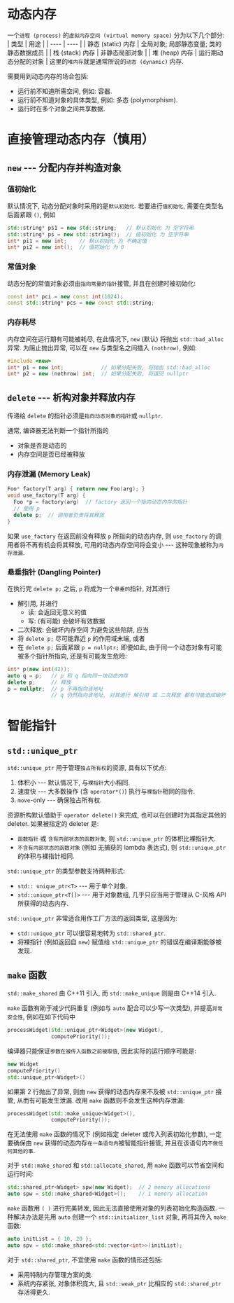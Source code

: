 # 动态内存
一个`进程 (process)` 的`虚拟内存空间 (virtual memory space)` 分为以下几个部分:
| 类型 | 用途 |
| ---- | ---- |
| 静态 (static) 内存 | 全局对象; 局部静态变量; 类的静态数据成员 |
| 栈 (stack) 内存 | 非静态局部对象 |
| 堆 (heap) 内存 | 运行期动态分配的对象 |
这里的`堆内存`就是通常所说的`动态 (dynamic)` 内存.

需要用到动态内存的场合包括:
- 运行前不知道所需空间, 例如: 容器.
- 运行前不知道对象的具体类型, 例如: 多态 (polymorphism).
- 运行时在多个对象之间共享数据.

# 直接管理动态内存（慎用）
## `new` --- 分配内存并构造对象

### 值初始化
默认情况下, 动态分配对象时采用的是`默认初始化`.
若要进行`值初始化`, 需要在类型名后面紧跟 `()`, 例如
```cpp
std::string* ps1 = new std::string;   // 默认初始化 为 空字符串
std::string* ps = new std::string();  // 值初始化 为 空字符串
int* pi1 = new int;    // 默认初始化 为 不确定值
int* pi2 = new int();  // 值初始化 为 0
```

### 常值对象
动态分配的常值对象必须由`指向常量的指针`接管, 并且在创建时被初始化:
```cpp
const int* pci = new const int(1024);
const std::string* pcs = new const std::string;
```

### 内存耗尽
内存空间在运行期有可能被耗尽, 在此情况下, `new` (默认) 将抛出 `std::bad_alloc` 异常.
为阻止抛出异常, 可以在 `new` 与类型名之间插入 `(nothrow)`, 例如:
```cpp
#include <new>
int* p1 = new int;            // 如果分配失败, 将抛出 std::bad_alloc
int* p2 = new (nothrow) int;  // 如果分配失败, 将返回 nullptr
```

## `delete` --- 析构对象并释放内存

传递给 `delete` 的指针必须是`指向动态对象的指针`或 `nullptr`.

通常, 编译器无法判断一个指针所指的
- 对象是否是动态的
- 内存空间是否已经被释放

### 内存泄漏 (Memory Leak)
```cpp
Foo* factory(T arg) { return new Foo(arg); }
void use_factory(T arg) {
  Foo *p = factory(arg)  // factory 返回一个指向动态内存的指针
  // 使用 p
  delete p;  // 调用者负责将其释放
}
```
如果 `use_factory` 在返回前没有释放 `p` 所指向的动态内存, 则 `use_factory` 的调用者将不再有机会将其释放, 可用的动态内存空间将会变小 --- 这种现象被称为`内存泄漏`.

### 悬垂指针 (Dangling Pointer)
在执行完 `delete p;` 之后, `p` 将成为一个`悬垂的`指针, 对其进行
- 解引用, 并进行
  - 读: 会返回无意义的值
  - 写: (有可能) 会破坏有效数据
- 二次释放: 会破坏内存空间
为避免这些陷阱, 应当
- 将 `delete p;` 尽可能靠近 `p` 的作用域末端, 或者
- 在 `delete p;` 后面紧跟 `p = nullptr;`
即便如此, 由于同一个动态对象有可能被多个指针所指向, 还是有可能发生危险:
```cpp
int* p(new int(42));
auto q = p;   // p 和 q 指向同一块动态内存
delete p;     // 释放
p = nullptr;  // p 不再指向该地址
              // q 仍然指向该地址, 对其进行 解引用 或 二次释放 都有可能造成破坏
```

# 智能指针

## **`std::unique_ptr`**

`std::unique_ptr` 用于管理`独占所有权`的资源, 具有以下优点:

1. 体积小 --- 默认情况下, 与`裸指针`大小相同.
2. 速度快 --- 大多数操作 (含 `operator*()`) 执行与`裸指针`相同的指令.
3. `move`-only --- 确保独占所有权.



资源析构默认借助于 `operator delete()` 来完成, 也可以在创建时为其指定其他的 deleter. 如果被指定的 deleter 是:

- `函数指针` 或 `含有内部状态的函数对象`, 则 `std::unique_ptr` 的体积比裸指针大.
- `不含有内部状态的函数对象` (例如 无捕获的 lambda 表达式), 则 `std::unique_ptr` 的体积与裸指针相同.



`std::unique_ptr` 的类型参数支持两种形式:

- `std:: unique_ptr<T>` --- 用于单个对象.
- `std::unique_ptr<T[]>` --- 用于对象数组, 几乎只应当用于管理从 C-风格 API 所获得的动态内存.



`std::unique_ptr` 非常适合用作工厂方法的返回类型, 这是因为:

- `std::unique_ptr` 可以很容易地转为 `std::shared_ptr`.
- 将裸指针 (例如返回自 `new`) 赋值给 `std::unique_ptr` 的错误在编译期能够被发现.



## **`make`** 函数

`std::make_shared` 由 C++11 引入, 而 `std::make_unique` 则是由 C++14 引入.



`make` 函数有助于减少代码重复 (例如与 `auto` 配合可以少写一次类型), 并提高`异常安全性`, 例如在如下代码中

```cpp
processWidget(std::unique_ptr<Widget>(new Widget), 
              computePriority());
```

编译器只能保证`参数在被传入函数之前被取值`, 因此实际的运行顺序可能是:

```cpp
new Widget
computePriority()
std::unique_ptr<Widget>()
```

如果第 2 行抛出了异常, 则由 `new` 获得的动态内存来不及被 `std::unique_ptr` 接管, 从而有可能发生泄漏. 改用 `make` 函数则不会发生这种内存泄漏:

```cpp
processWidget(std::make_unique<Widget>(), 
              computePriority());
```

在无法使用 `make` 函数的情况下 (例如指定 deleter 或传入列表初始化参数), 一定要确保由 `new` 获得的动态内存`在一条语句内`被智能指针接管, 并且在该语句内`不做任何其他的事`.



对于 `std::make_shared` 和 `std::allocate_shared`, 用 `make` 函数可以节省空间和运行时间:

```cpp
std::shared_ptr<Widget> spw(new Widget);  // 2 memory allocations
auto spw = std::make_shared<Widget>();    // 1 memory allocation
```



`make` 函数用 `( )` 进行完美转发, 因此无法直接使用对象的列表初始化构造函数. 一种解决办法是先用 `auto` 创建一个 `std::initializer_list` 对象, 再将其传入 `make` 函数:

```cpp
auto initList = { 10, 20 };
auto spv = std::make_shared<std::vector<int>>(initList);
```



对于 `std::shared_ptr`, 不宜使用 `make` 函数的情形还包括: 

- 采用特制内存管理方案的类.
- 系统内存紧张, 对象体积庞大, 且 `std::weak_ptr` 比相应的 `std::shared_ptr` 存活得更久.